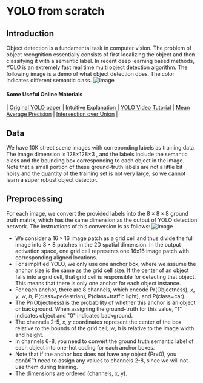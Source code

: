 # YOLO from scratch

## Introduction
Object detection is a fundamental task in computer vision. The problem of object recognition essentially consists of first localizing the object and then classifying it with a semantic label. In recent deep learning based methods, YOLO is an extremely fast real time multi object detection algorithm. The following image is a demo of what object detection does. The color indicates different semantic class.
![image](https://user-images.githubusercontent.com/38180831/206100696-b4db529c-63e1-4c31-bcfb-348c8b3f5722.png)
#### Some Useful Online Materials
| [Original YOLO paper](https://arxiv.org/pdf/1506.02640.pdf) |
[Intuitive Explanation](https://towardsdatascience.com/yolo-you-only-look-once-real-time-object-detection-explained-492dc9230006) |
[YOLO Video Tutorial](https://www.youtube.com/watch?v=9s_FpMpdYW8&list=PLkDaE6sCZn6Gl29AoE31iwdVwSG-KnDzF&index=30) |
[Mean Average Precision](https://medium.com/@jonathan_hui/map-mean-average-precision-for-object-detection-45c121a31173) |
[Intersection over Union](https://www.pyimagesearch.com/2016/11/07/intersection-over-union-iou-for-object-detection) |

## Data
We have 10K street scene images with correponding labels as training data. The image dimension is  128×128×3 , and the labels include the semantic class and the bounding box corresponding to each object in the image. Note that a small portion of these ground-truth labels are not a little bit noisy and the quantity of the training set is not very large, so we cannot learn a super robust object detector.

## Preprocessing
For each image, we convert the provided labels into the $8 \times 8 \times 8$ ground truth matrix, which has the same dimension as the output of YOLO detection network. The instructions of this conversion is as follows:
![image](https://user-images.githubusercontent.com/38180831/206101640-2f40d6d0-1311-4fce-b78d-54d51711ecef.png)

* We consider a $16 \times 16$ image patch as a grid cell and thus divide the full image into $8 \times 8$ patches in the 2D spatial dimension. In the output activation space, one grid cell represents one 16x16 image patch with corresponding aligned locations.
* For simplified YOLO, we only use one anchor box, where we assume the anchor size is the same as the grid cell size. If the center of an object falls into a grid cell, that grid cell is responsible for detecting that object. This means that there is only one anchor for each object instance.
* For each anchor, there are 8 channels, which encode Pr(Objectness), $x$, $y$, $w$, $h$, P(class=pedestrian),  P(class=traffic light), and P(class=car).
* The Pr(Objectness) is the probability of whether this anchor is an object or background. When assigning the ground-truth for this value, "1" indicates object and "0" indicates background.
* The channels 2-5, $x$, $y$ coordinates represent the center of the box relative to the bounds of the grid cell; $w$, $h$ is relative to the image width and height.
* In channels 6-8, you need to convert the ground truth semantic label of each object into one-hot coding for each anchor boxes.
* Note that if the anchor box does not have any object (Pr=0), you donâ€™t need to assign any values to channels 2-8, since we will not use them during training.
* The dimensions are ordered (channels, x, y).

